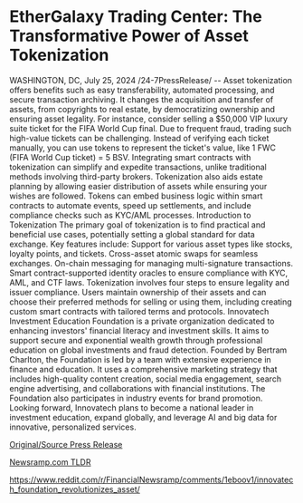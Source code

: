 # EtherGalaxy Trading Center: The Transformative Power of Asset Tokenization

WASHINGTON, DC, July 25, 2024 /24-7PressRelease/ -- Asset tokenization offers benefits such as easy transferability, automated processing, and secure transaction archiving. It changes the acquisition and transfer of assets, from copyrights to real estate, by democratizing ownership and ensuring asset legality.  For instance, consider selling a $50,000 VIP luxury suite ticket for the FIFA World Cup final. Due to frequent fraud, trading such high-value tickets can be challenging. Instead of verifying each ticket manually, you can use tokens to represent the ticket's value, like 1 FWC (FIFA World Cup ticket) = 5 BSV. Integrating smart contracts with tokenization can simplify and expedite transactions, unlike traditional methods involving third-party brokers.  Tokenization also aids estate planning by allowing easier distribution of assets while ensuring your wishes are followed. Tokens can embed business logic within smart contracts to automate events, speed up settlements, and include compliance checks such as KYC/AML processes.  Introduction to Tokenization  The primary goal of tokenization is to find practical and beneficial use cases, potentially setting a global standard for data exchange. Key features include:  Support for various asset types like stocks, loyalty points, and tickets. Cross-asset atomic swaps for seamless exchanges. On-chain messaging for managing multi-signature transactions. Smart contract-supported identity oracles to ensure compliance with KYC, AML, and CTF laws. Tokenization involves four steps to ensure legality and issuer compliance. Users maintain ownership of their assets and can choose their preferred methods for selling or using them, including creating custom smart contracts with tailored terms and protocols.  Innovatech Investment Education Foundation is a private organization dedicated to enhancing investors' financial literacy and investment skills. It aims to support secure and exponential wealth growth through professional education on global investments and fraud detection. Founded by Bertram Charlton, the Foundation is led by a team with extensive experience in finance and education. It uses a comprehensive marketing strategy that includes high-quality content creation, social media engagement, search engine advertising, and collaborations with financial institutions. The Foundation also participates in industry events for brand promotion. Looking forward, Innovatech plans to become a national leader in investment education, expand globally, and leverage AI and big data for innovative, personalized services. 

[Original/Source Press Release](https://www.24-7pressrelease.com/press-release/512848/ethergalaxy-trading-center-the-transformative-power-of-asset-tokenization)
                    

[Newsramp.com TLDR](None) 

https://www.reddit.com/r/FinancialNewsramp/comments/1eboov1/innovatech_foundation_revolutionizes_asset/